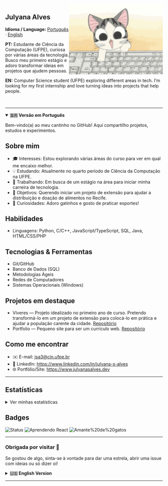 <!-- Header: nome/idiomas à esquerda e GIF à direita (sem estilos inline para compatibilidade com GitHub) -->
<img align="right" src="./cute%20typing%20kitty%20gif.gif" alt="Gatinho digitando" width="300" />

## Julyana Alves
<p>
  <strong>Idioma / Language:</strong>
  <a href="#portugues">Português</a> ·
  <a href="#english">English</a>
</p>

<!-- Biografia curta PT/EN abaixo do cabeçalho -->
<p><strong>PT:</strong> Estudante de Ciência da Computação (UFPE), curiosa por várias áreas da tecnologia. Busco meu primeiro estágio e adoro transformar ideias em projetos que ajudem pessoas.</p>
<p><strong>EN:</strong> Computer Science student (UFPE) exploring different areas in tech. I’m looking for my first internship and love turning ideas into projects that help people.</p>

<br clear="right" />

---
 


<a id="portugues"></a>
<details open>
  <summary><strong>🇧🇷 Versão em Português</strong></summary>

<p>Bem-vindo(a) ao meu cantinho no GitHub! Aqui compartilho projetos, estudos e experimentos.</p>

## Sobre mim

- 🎓 Interesses: Estou explorando várias áreas do curso para ver em qual me encaixo melhor.
- 💡 Estudando: Atualmente no quarto período de Ciência da Computação na UFPE.
- 🚀 Trabalhando: Em busca de um estágio na área para iniciar minha carreira de tecnologia.
- 🎯 Objetivos: Querendo iniciar um projeto de extensão para ajudar a distribuição e doação de alimentos no Recife.
- 💬 Curiosidades: Adoro gatinhos e gosto de praticar esportes!

## Habilidades

- Linguagens: Python, C/C++, JavaScript/TypeScript, SQL, Java, HTML/CSS/PHP

## Tecnologias & Ferramentas

- Git/GitHub
- Banco de Dados (SQL)
- Metodologias Ágeis
- Redes de Computadores
- Sistemas Operacionais (Windows)

## Projetos em destaque

- Víveres — Projeto idealizado no primeiro ano de curso. Pretendo transformá-lo em um projeto de extensão para colocá-lo em prática e ajudar a população carente da cidade. [Repositório](https://github.com/julyanaalves/Viveres)
- Portfolio — Pequeno site para ser um currículo web. [Repositório](https://github.com/julyanaalves/Portfolio)

## Como me encontrar

- ✉️ E-mail: jsa3@cin.ufpe.br
- 💼 LinkedIn: https://www.linkedin.com/in/julyana-s-alves
- 🌐 Portfólio/Site: https://www.julyanasalves.dev

---

## Estatísticas

<details>
  <summary>Ver minhas estatísticas</summary>
  
  <img height="160" src="https://github-readme-stats.vercel.app/api?username=julyanaalves&show_icons=true&theme=radical&hide_title=true" alt="GitHub Stats" />
  <img height="160" src="https://github-readme-stats.vercel.app/api/top-langs/?username=julyanaalves&layout=compact&theme=midnight-purple" alt="Top Langs" />
  
  <img height="160" src="https://streak-stats.demolab.com/?user=julyanaalves&theme=midnight-purple" alt="GitHub Streak" />
</details>

## Badges

![Status](https://img.shields.io/badge/status-Em%20evolu%C3%A7%C3%A3o-8b5cf6)
![Aprendendo React](https://img.shields.io/badge/aprendendo-React-8b5cf6?logo=react&logoColor=white)
![Amante%20de%20gatos](https://img.shields.io/badge/amo-gatos-a78bfa?logo=github&logoColor=white)

---

### Obrigada por visitar 💖

Se gostou de algo, sinta-se à vontade para dar uma estrela, abrir uma issue com ideias ou só dizer oi!

</details>

<a id="english"></a>
<details>
  <summary><strong>🇺🇸 English Version</strong></summary>

<p>Welcome to my GitHub space! Here I share projects, study notes, and experiments.</p>

## About me

- 🎓 Interests: I’m exploring different areas of my degree to find where I fit best.
- 💡 Studying: Currently in the 4th semester of Computer Science at UFPE.
- 🚀 Working: Looking for an internship to kickstart my career in tech.
- 🎯 Goals: Planning to start an outreach project to support food distribution and donations in Recife.
- 💬 Fun facts: I love kittens and enjoy practicing sports!

## Skills

- Languages: Python, C/C++, JavaScript/TypeScript, SQL, Java, HTML/CSS/PHP

## Technologies & Tools

- Git/GitHub
- Databases (SQL)
- Agile Methodologies
- Computer Networks
- Operating Systems (Windows)

## Featured projects

- Víveres — Project conceived in my first year. I plan to turn it into an outreach initiative to put it into practice and help people in need in my city. [Repo](https://github.com/julyanaalves/Viveres)
- Portfolio — A small website that serves as a web résumé. [Repo](https://github.com/julyanaalves/Portfolio)

## Find me

- ✉️ Email: jsa3@cin.ufpe.br
- 💼 LinkedIn: https://www.linkedin.com/in/julyana-s-alves
- 🌐 Portfolio/Site: https://www.julyanasalves.dev

---

## Stats

<details>
  <summary>See my stats</summary>
  
  <img height="160" src="https://github-readme-stats.vercel.app/api?username=julyanaalves&show_icons=true&theme=radical&hide_title=true" alt="GitHub Stats" />
  <img height="160" src="https://github-readme-stats.vercel.app/api/top-langs/?username=julyanaalves&layout=compact&theme=midnight-purple" alt="Top Langs" />
  
  <!-- Streak (optional) -->
  <!-- <img height="160" src="https://streak-stats.demolab.com/?user=julyanaalves&theme=radical" alt="GitHub Streak" /> -->
</details>

## Badges

![Status](https://img.shields.io/badge/status-Work%20in%20progress-8b5cf6)
![Learning%20React](https://img.shields.io/badge/learning-React-8b5cf6?logo=react&logoColor=white)
![Cat%20lover](https://img.shields.io/badge/cat-lover-a78bfa)

---

### Thanks for stopping by 💖

If you like something, feel free to star, open an issue with ideas, or just say hi!

</details>

---
